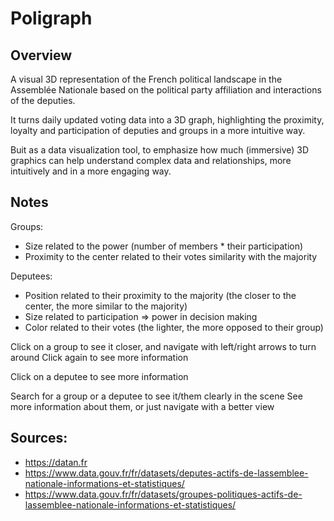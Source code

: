 # Poligraph

## Overview

A visual 3D representation of the French political landscape in the Assemblée Nationale based on the
political party affiliation and interactions of the deputies.

It turns daily updated voting data into a 3D graph, highlighting the proximity, loyalty and participation of deputies and groups in a more intuitive way.

Buit as a data visualization tool, to emphasize how much (immersive) 3D graphics can help understand complex data and relationships, more intuitively and in a more engaging way.

## Notes

Groups:

- Size related to the power (number of members \* their participation)
- Proximity to the center related to their votes similarity with the majority

Deputees:

- Position related to their proximity to the majority (the closer to the center, the more similar to the majority)
- Size related to participation => power in decision making
- Color related to their votes (the lighter, the more opposed to their group)

Click on a group to see it closer, and navigate with left/right arrows to turn around
Click again to see more information

Click on a deputee to see more information

Search for a group or a deputee to see it/them clearly in the scene
See more information about them, or just navigate with a better view

## Sources:

- https://datan.fr
- https://www.data.gouv.fr/fr/datasets/deputes-actifs-de-lassemblee-nationale-informations-et-statistiques/
- https://www.data.gouv.fr/fr/datasets/groupes-politiques-actifs-de-lassemblee-nationale-informations-et-statistiques/
